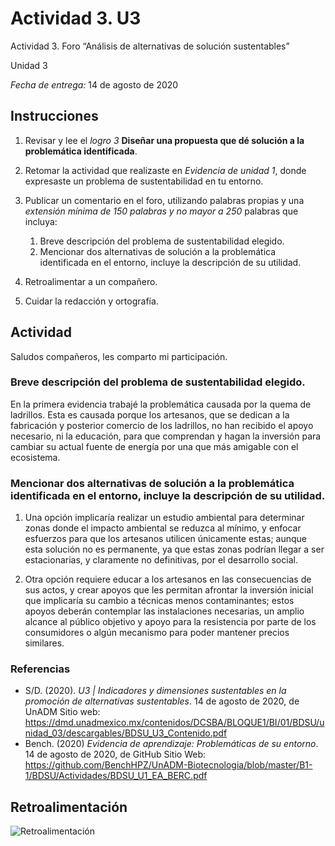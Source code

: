 # Actividad 3. U3

Actividad 3. Foro “Análisis de alternativas de solución sustentables”

Unidad 3

_Fecha de entrega:_ 14 de agosto de 2020


## Instrucciones

1. Revisar y lee el _logro 3_ __Diseñar una propuesta que dé solución a la problemática identificada__.

2. Retomar la actividad que realizaste en _Evidencia de unidad 1_, donde expresaste un problema de sustentabilidad en tu entorno.

3. Publicar un comentario en el foro, utilizando palabras propias y una _extensión mínima de 150 palabras y no mayor a 250_ palabras que incluya:
    1. Breve descripción del problema de sustentabilidad elegido.
    2. Mencionar dos alternativas de solución a la problemática identificada en el entorno, incluye la descripción de su utilidad.

4. Retroalimentar a un compañero.

5. Cuidar la redacción y ortografía.

## Actividad

Saludos compañeros, les comparto mi participación.

### Breve descripción del problema de sustentabilidad elegido.

En la primera evidencia trabajé la problemática causada por la quema de ladrillos. Esta es causada porque los artesanos, que se dedican a la fabricación y posterior comercio de los ladrillos, no han recibido el apoyo necesario, ni la educación, para que comprendan y hagan la inversión para cambiar su actual fuente de energía por una que más amigable con el ecosistema.

### Mencionar dos alternativas de solución a la problemática identificada en el entorno, incluye la descripción de su utilidad.

1. Una opción implicaría realizar un estudio ambiental para determinar zonas donde el impacto ambiental se reduzca al mínimo, y enfocar esfuerzos para que los artesanos utilicen únicamente estas; aunque esta solución no es permanente, ya que estas zonas podrían llegar a ser estacionarias, y claramente no definitivas, por el desarrollo social.

2. Otra opción requiere educar a los artesanos en las consecuencias de sus actos, y crear apoyos que les permitan afrontar la inversión inicial que implicaría su cambio a técnicas menos contaminantes; estos apoyos deberán contemplar las instalaciones necesarias, un amplio alcance al público objetivo y apoyo para la resistencia por parte de los consumidores o algún mecanismo para poder mantener precios similares.


### Referencias

- S/D. (2020). _U3 | Indicadores y dimensiones sustentables en la promoción de alternativas sustentables_. 14 de agosto de 2020, de UnADM Sitio web: <https://dmd.unadmexico.mx/contenidos/DCSBA/BLOQUE1/BI/01/BDSU/unidad_03/descargables/BDSU_U3_Contenido.pdf>
- Bench. (2020) _Evidencia de aprendizaje: Problemáticas de su entorno_. 14 de agosto de 2020, de GitHub Sitio Web: <https://github.com/BenchHPZ/UnADM-Biotecnologia/blob/master/B1-1/BDSU/Actividades/BDSU_U1_EA_BERC.pdf>

## Retroalimentación
![Retroalimentación]()

